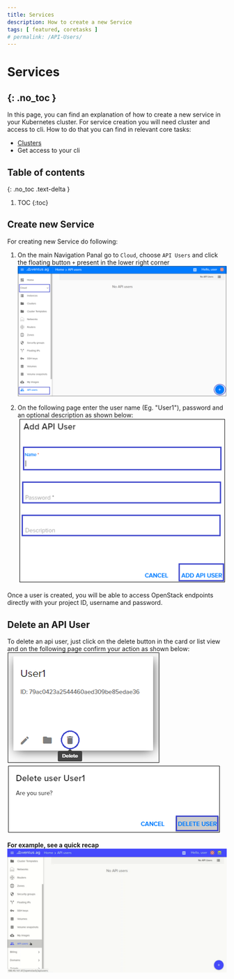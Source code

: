 ```yaml
---
title: Services
description: How to create a new Service 
tags: [ featured, coretasks ]
# permalink: /API-Users/
---
```

# Services
{: .no_toc }
---

In this page, you can find an explanation of how to create a new service in your Kubernetes cluster. For service creation you will need cluster and access to cli. How to do that you can find in relevant core tasks: 
 - <a href="https://ventus-ag.github.io/docs/docs/coretasks/Clusters">Clusters</a>
 - Get access to your cli 

## Table of contents
{: .no_toc .text-delta }

1. TOC
{:toc}

## Create new Service

For creating new Service do following:

1) On the main Navigation Panal go to  `Cloud`, choose `API Users` and click the floating button `+` present in the lower right corner   
![](../../assets/img/API-Users/API-Users1.png)  

2) On the following page enter the user name (Eg. "User1"), password and an optional description as shown below: 
![](../../assets/img/API-Users/API-Users2.png)   

Once a user is created, you will be able to access OpenStack endpoints directly with your project ID, username and password.

## Delete an API User
To delete an api user, just click on the delete button in the card or list view and on the following page confirm your action as shown below:
![](../../assets/img/API-Users/API-Users3.png) 
![](../../assets/img/API-Users/API-Users4.png) 

**For example, see a quick recap**
![](../../assets/img/API-Users/API-user.gif)


